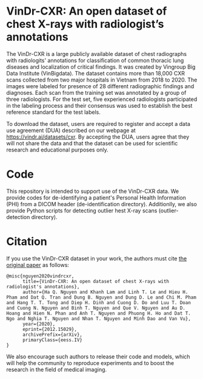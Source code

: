 # VinDr-CXR: An open dataset of chest X-rays with radiologist’s annotations


The VinDr-CXR is a large publicly available dataset of chest radiographs with radiologits' annotations for classification of common thoracic lung diseases and localization of critical findings. It was created by Vingroup Big Data Institute (VinBigdata). The dataset contains more than 18,000 CXR scans collected from two major hospitals in Vietnam from 2018 to 2020. The images were labeled for presence of 28 different radiographic findings and diagnoses. Each scan from the training set was annotated by a group of three radiologists. For the test set, five experienced radiologists participated in the labeling process and their consensus was used to establish the best reference standard for the test labels. 

To download the dataset, users are required to register and accept a data use agreement (DUA) described on our webpage at https://vindr.ai/datasets/cxr. By accepting the DUA, users agree that they will not share the data and that the dataset can be used for scientific research and educational purposes only.


# Code

This repository is intended to support use of the VinDr-CXR data. We provide codes for de-identifying a patient's Personal Health Information (PHI) from a DICOM header (de-identification directory). Additionlly, we also provide Python scripts for detecting outlier hest X-ray scans (outlier-detection directory).


# Citation

If you use the VinDr-CXR dataset in your work, the authors must cite [the original paper](https://arxiv.org/abs/2012.15029) as follows:

```
@misc{nguyen2020vindrcxr,
      title={VinDr-CXR: An open dataset of chest X-rays with radiologist's annotations}, 
      author={Ha Q. Nguyen and Khanh Lam and Linh T. Le and Hieu H. Pham and Dat Q. Tran and Dung B. Nguyen and Dung D. Le and Chi M. Pham and Hang T. T. Tong and Diep H. Dinh and Cuong D. Do and Luu T. Doan and Cuong N. Nguyen and Binh T. Nguyen and Que V. Nguyen and Au D. Hoang and Hien N. Phan and Anh T. Nguyen and Phuong H. Ho and Dat T. Ngo and Nghia T. Nguyen and Nhan T. Nguyen and Minh Dao and Van Vu},
      year={2020},
      eprint={2012.15029},
      archivePrefix={arXiv},
      primaryClass={eess.IV}
}
```

We also encourage such authors to release their code and models, which will help the community to reproduce experiments and to boost the research in the field of medical imaging.


